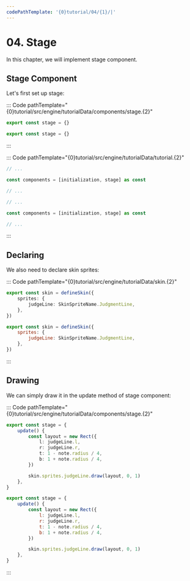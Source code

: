 ```yaml
---
codePathTemplate: '{0}tutorial/04/{1}/|'
---
```


# 04. Stage

In this chapter, we will implement stage component.

## Stage Component

Let's first set up stage:

::: Code pathTemplate="{0}tutorial/src/engine/tutorialData/components/stage.{2}"

```ts
export const stage = {}
```

```js
export const stage = {}
```

:::

::: Code pathTemplate="{0}tutorial/src/engine/tutorialData/tutorial.{2}"

```ts
// ...

const components = [initialization, stage] as const

// ...
```

```js
// ...

const components = [initialization, stage] as const

// ...
```

:::

## Declaring

We also need to declare skin sprites:

::: Code pathTemplate="{0}tutorial/src/engine/tutorialData/skin.{2}"

```ts
export const skin = defineSkin({
    sprites: {
        judgeLine: SkinSpriteName.JudgmentLine,
    },
})
```

```js
export const skin = defineSkin({
    sprites: {
        judgeLine: SkinSpriteName.JudgmentLine,
    },
})
```

:::

## Drawing

We can simply draw it in the update method of stage component:

::: Code pathTemplate="{0}tutorial/src/engine/tutorialData/components/stage.{2}"

```ts
export const stage = {
    update() {
        const layout = new Rect({
            l: judgeLine.l,
            r: judgeLine.r,
            t: 1 - note.radius / 4,
            b: 1 + note.radius / 4,
        })

        skin.sprites.judgeLine.draw(layout, 0, 1)
    },
}
```

```js
export const stage = {
    update() {
        const layout = new Rect({
            l: judgeLine.l,
            r: judgeLine.r,
            t: 1 - note.radius / 4,
            b: 1 + note.radius / 4,
        })

        skin.sprites.judgeLine.draw(layout, 0, 1)
    },
}
```

:::
